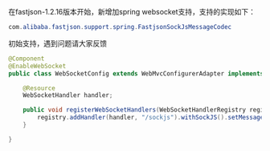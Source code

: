 在fastjson-1.2.16版本开始，新增加spring websocket支持，支持的实现如下：
```java
com.alibaba.fastjson.support.spring.FastjsonSockJsMessageCodec
```
初始支持，遇到问题请大家反馈


```java
@Component
@EnableWebSocket
public class WebSocketConfig extends WebMvcConfigurerAdapter implements WebSocketConfigurer {

	@Resource
	WebSocketHandler handler;

	public void registerWebSocketHandlers(WebSocketHandlerRegistry registry) {
		registry.addHandler(handler, "/sockjs").withSockJS().setMessageCodec(new FastjsonSockJsMessageCodec());
	}

}
```